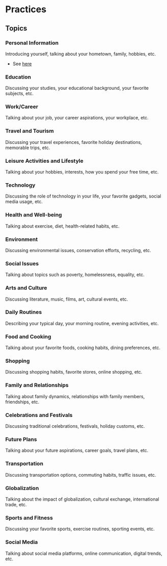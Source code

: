 # Practices

## Topics

### Personal Information

Introducing yourself, talking about your hometown, family, hobbies, etc.

- See [here](./topics/personal_information.md)

### Education

Discussing your studies, your educational background, your favorite subjects, etc.

### Work/Career

Talking about your job, your career aspirations, your workplace, etc.

### Travel and Tourism

Discussing your travel experiences, favorite holiday destinations, memorable trips, etc.

### Leisure Activities and Lifestyle

Talking about your hobbies, interests, how you spend your free time, etc.

### Technology

Discussing the role of technology in your life, your favorite gadgets, social media usage, etc.

### Health and Well-being

Talking about exercise, diet, health-related habits, etc.

### Environment

Discussing environmental issues, conservation efforts, recycling, etc.

### Social Issues

Talking about topics such as poverty, homelessness, equality, etc.

### Arts and Culture

Discussing literature, music, films, art, cultural events, etc.

### Daily Routines

Describing your typical day, your morning routine, evening activities, etc.

### Food and Cooking

Talking about your favorite foods, cooking habits, dining preferences, etc.

### Shopping

Discussing shopping habits, favorite stores, online shopping, etc.

### Family and Relationships

Talking about family dynamics, relationships with family members, friendships, etc.

### Celebrations and Festivals

Discussing traditional celebrations, festivals, holiday customs, etc.

### Future Plans

Talking about your future aspirations, career goals, travel plans, etc.

### Transportation

Discussing transportation options, commuting habits, traffic issues, etc.

### Globalization

Talking about the impact of globalization, cultural exchange, international trade, etc.

### Sports and Fitness

Discussing your favorite sports, exercise routines, sporting events, etc.

### Social Media

Talking about social media platforms, online communication, digital trends, etc.
